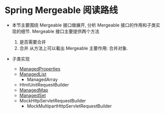 # Spring Mergeable 阅读路线
- 本节主要围绕 Mergeable 接口做展开, 分析 Mergeable 接口的作用和子类实现的细节. 
    Mergeable 接口主要提供两个方法
    1. 是否需要合并
    2. 合并
    从方法上可以看出 Mergeable 主要作用: 合并对象. 
    
- 子类实现
    - [ManagedProperties](../Spring-ManagedProperties.md)
    - [ManagedList](../Spring-ManagedList.md)
        - ManagedArray
    - HtmlUnitRequestBuilder
    - [ManagedMap](../Spring-ManagedMap.md)
    - [ManagedSet](../Spring-ManagedSet.md)
    - MockHttpServletRequestBuilder
       - MockMultipartHttpServletRequestBuilder